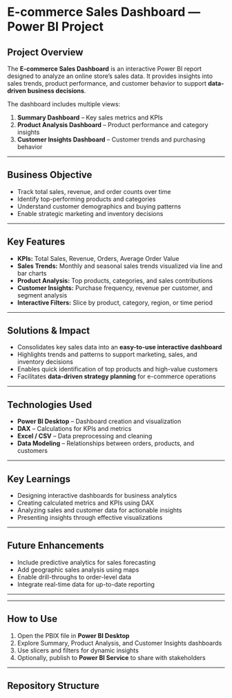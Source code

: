# E-commerce Sales Dashboard — Power BI Project

## Project Overview
The **E-commerce Sales Dashboard** is an interactive Power BI report designed to analyze an online store’s sales data. It provides insights into sales trends, product performance, and customer behavior to support **data-driven business decisions**.

The dashboard includes multiple views:
1. **Summary Dashboard** – Key sales metrics and KPIs  
2. **Product Analysis Dashboard** – Product performance and category insights  
3. **Customer Insights Dashboard** – Customer trends and purchasing behavior  

---

## Business Objective
- Track total sales, revenue, and order counts over time  
- Identify top-performing products and categories  
- Understand customer demographics and buying patterns  
- Enable strategic marketing and inventory decisions  

---

## Key Features
- **KPIs:** Total Sales, Revenue, Orders, Average Order Value  
- **Sales Trends:** Monthly and seasonal sales trends visualized via line and bar charts  
- **Product Analysis:** Top products, categories, and sales contributions  
- **Customer Insights:** Purchase frequency, revenue per customer, and segment analysis  
- **Interactive Filters:** Slice by product, category, region, or time period  

---

## Solutions & Impact
- Consolidates key sales data into an **easy-to-use interactive dashboard**  
- Highlights trends and patterns to support marketing, sales, and inventory decisions  
- Enables quick identification of top products and high-value customers  
- Facilitates **data-driven strategy planning** for e-commerce operations  

---

## Technologies Used
- **Power BI Desktop** – Dashboard creation and visualization  
- **DAX** – Calculations for KPIs and metrics  
- **Excel / CSV** – Data preprocessing and cleaning  
- **Data Modeling** – Relationships between orders, products, and customers  

---

## Key Learnings
- Designing interactive dashboards for business analytics  
- Creating calculated metrics and KPIs using DAX  
- Analyzing sales and customer data for actionable insights  
- Presenting insights through effective visualizations  

---

## Future Enhancements
- Include predictive analytics for sales forecasting  
- Add geographic sales analysis using maps  
- Enable drill-throughs to order-level data  
- Integrate real-time data for up-to-date reporting  

---


---

## How to Use
1. Open the PBIX file in **Power BI Desktop**  
2. Explore Summary, Product Analysis, and Customer Insights dashboards  
3. Use slicers and filters for dynamic insights  
4. Optionally, publish to **Power BI Service** to share with stakeholders  

---


## Repository Structure
